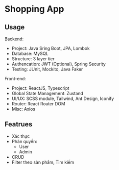 # Shopping App

## Usage

Backend:
- Project: Java Sring Boot, JPA, Lombok
- Database: MySQL
- Structure: 3 layer tier
- Authencation: JWT (Optional), Spring Security
- Testing: JUnit, Mockito, Java Faker

Front-end:
- Project: ReactJS, Typescript
- Global State Management: Zustand
- UI/UX: SCSS module, Tailwind, Ant Design, Iconify
- Router: React Router DOM
- Misc: Axios

## Featrues

- Xác thực
- Phân quyền:
    - User
    - Admin
- CRUD
- Filter theo sản phẩm, Tìm kiếm